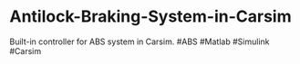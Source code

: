 # Antilock-Braking-System-in-Carsim
Built-in controller for ABS system in Carsim. #ABS #Matlab #Simulink #Carsim
